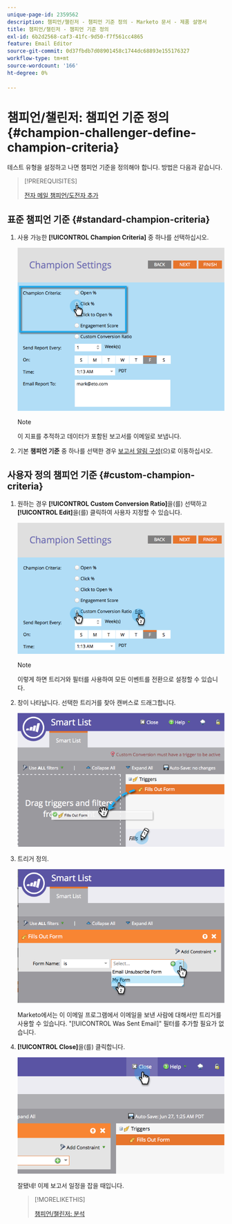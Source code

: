 ```yaml
---
unique-page-id: 2359562
description: 챔피언/챌린저 - 챔피언 기준 정의 - Marketo 문서 - 제품 설명서
title: 챔피언/챌린저 - 챔피언 기준 정의
exl-id: 6b2d2568-caf3-41fc-9d50-f7f561cc4865
feature: Email Editor
source-git-commit: 0d37fbdb7d08901458c1744dc68893e155176327
workflow-type: tm+mt
source-wordcount: '166'
ht-degree: 0%

---
```


# 챔피언/챌린저: 챔피언 기준 정의 {#champion-challenger-define-champion-criteria}

테스트 유형을 설정하고 나면 챔피언 기준을 정의해야 합니다. 방법은 다음과 같습니다.

>[!PREREQUISITES]
>
>[전자 메일 챔피언/도전자 추가](/help/marketo/product-docs/email-marketing/general/functions-in-the-editor/email-tests-champion-challenger/add-an-email-champion-challenger.md)

## 표준 챔피언 기준 {#standard-champion-criteria}

1. 사용 가능한 **[!UICONTROL Champion Criteria]** 중 하나를 선택하십시오.

   ![](assets/image2014-9-15-13-3a1-3a15.png)

   >[!NOTE]
   >
   >이 지표를 추적하고 데이터가 포함된 보고서를 이메일로 보냅니다.

1. 기본 **챔피언 기준** 중 하나를 선택한 경우 [보고서 알림 구성](/help/marketo/product-docs/email-marketing/general/functions-in-the-editor/email-tests-champion-challenger/champion-challenger-analytics.md#configure-report-alerts)(으)로 이동하십시오.

## 사용자 정의 챔피언 기준 {#custom-champion-criteria}

1. 원하는 경우 **[!UICONTROL Custom Conversion Ratio]**&#x200B;을(를) 선택하고 **[!UICONTROL Edit]**&#x200B;을(를) 클릭하여 사용자 지정할 수 있습니다.

   ![](assets/image2014-9-15-13-3a2-3a52.png)

   >[!NOTE]
   >
   >이렇게 하면 트리거와 필터를 사용하여 모든 이벤트를 전환으로 설정할 수 있습니다.

1. 창이 나타납니다. 선택한 트리거를 찾아 캔버스로 드래그합니다.

   ![](assets/image2014-9-15-13-3a3-3a38.png)

1. 트리거 정의.

   ![](assets/image2014-9-15-13-3a3-3a54.png)

   Marketo에서는 이 이메일 프로그램에서 이메일을 보낸 사람에 대해서만 트리거를 사용할 수 있습니다. &quot;[!UICONTROL Was Sent Email]&quot; 필터를 추가할 필요가 없습니다.

1. **[!UICONTROL Close]**&#x200B;을(를) 클릭합니다.

   ![](assets/image2014-9-15-13-3a4-3a7.png)

   잘됐네! 이제 보고서 일정을 잡을 때입니다.

   >[!MORELIKETHIS]
   >
   >[챔피언/챌린저: 분석](/help/marketo/product-docs/email-marketing/general/functions-in-the-editor/email-tests-champion-challenger/champion-challenger-analytics.md)
